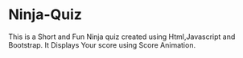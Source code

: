 # Ninja-Quiz
This is a Short and Fun Ninja quiz created using Html,Javascript and Bootstrap. It Displays Your score using Score Animation.
